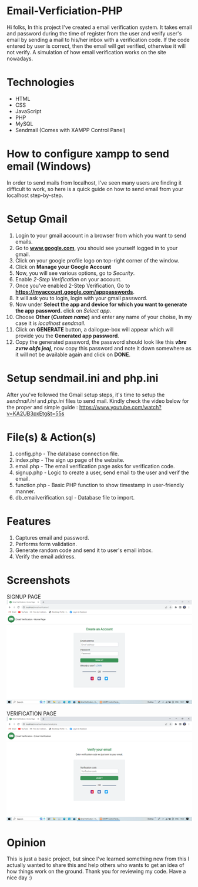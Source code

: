# Email-Verficiation-PHP
Hi folks, In this project I've created a email verification system. It takes email and password during the time of register from the user and verify user's email by sending a mail to his/her inbox with a verification code. If the code entered by user is correct, then the email will get verified, otherwise it will not verify. A simulation of how email verification works on the site nowadays.

# Technologies
  * HTML
  * CSS
  * JavaScript
  * PHP
  * MySQL
  * Sendmail (Comes with XAMPP Control Panel)

# How to configure xampp to send email (Windows)
In order to send mails from localhost, I've seen many users are finding it difficult to work, so here is a quick guide on how to send email from your localhost step-by-step.
 # Setup Gmail
   1. Login to your gmail account in a browser from which you want to send emails.
   2. Go to **www.google.com**, you should see yourself logged in to your gmail.
   3. Click on your google profile logo on top-right corner of the window.
   4. Click on **Manage your Google Account**
   5. Now, you will see various options, go to _Security_.
   6. Enable _2-Step Verification_ on your account.
   7. Once you've enabled 2-Step Verification, Go to **https://myaccount.google.com/apppasswords**.
   8. It will ask you to login, login with your gmail password.
   9. Now under **Select the app and device for which you want to generate the app password.** click on _Select app_.
   10. Choose **Other (_Custom name_)** and enter any name of your choise, In my case it is _localhost sendmail_.
   11. Click on **GENERATE** button, a dailogue-box will appear which will provide you the **Generated app password**.
   12. Copy the generated password, the password should look like this **_vbre zvrw obfs jeaj_**, now copy this password and note it down somewhere as it will not be available again and click on **DONE**.

 # Setup sendmail.ini and php.ini
   After you've followed the Gmail setup steps, it's time to setup the *sendmail.ini* and *php.ini* files to send mail. Kindly check the video below for the proper and    simple guide : https://www.youtube.com/watch?v=KA2UB3pxEtg&t=55s
     
# File(s) & Action(s)
1. config.php - The database connection file.
2. index.php - The sign up page of the website.
3. email.php - The email verification page asks for verification code.
4. signup.php - Logic to create a user, send email to the user and verif the email.
5. function.php - Basic PHP function to show timestamp in user-friendly manner.
6. db_emailverification.sql - Database file to import.

# Features
1. Captures email and password.
2. Performs form validation.
3. Generate random code and send it to user's email inbox.
4. Verify the email address.

# Screenshots
SIGNUP PAGE
![alt text](https://github.com/AnonCoderymous/Email-Verficiation-PHP/blob/main/signup-page.png?raw=true)


VERIFICATION PAGE
![alt text](https://github.com/AnonCoderymous/Email-Verficiation-PHP/blob/main/verification-page.png?raw=true)

# Opinion
This is just a basic project, but since I've learned something new from this I actually wanted to share this and help others who wants to get an idea of how things work on the ground. Thank you for reviewing my code. Have a nice day :)
